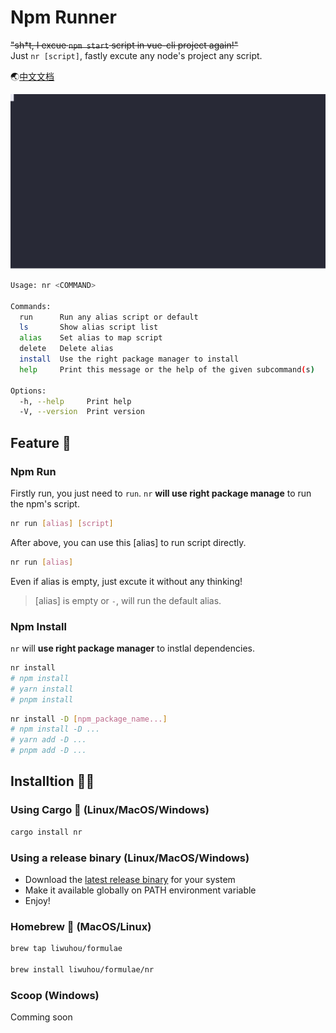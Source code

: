 # Npm Runner

~~"sh\*t, I excue `npm start` script in vue-cli project again!"~~
<br/>
Just `nr [script]`, fastly excute any node's project any script.

🌏[中文文档](./README_zh.md)

![Example](./docs/example.svg)

```bash
Usage: nr <COMMAND>

Commands:
  run      Run any alias script or default
  ls       Show alias script list
  alias    Set alias to map script
  delete   Delete alias
  install  Use the right package manager to install
  help     Print this message or the help of the given subcommand(s)

Options:
  -h, --help     Print help
  -V, --version  Print version
```

## Feature 🚀

### Npm Run

Firstly run, you just need to `run`. `nr` **will use right package manage** to run the npm's script.

```bash
nr run [alias] [script]
```

After above, you can use this [alias] to run script directly.

```bash
nr run [alias]
```

Even if alias is empty, just excute it without any thinking!

> [alias] is empty or `-`, will run the default alias.

### Npm Install

`nr` will **use right package manager** to instlal dependencies.

```bash
nr install
# npm install
# yarn install
# pnpm install
```

```bash
nr install -D [npm_package_name...]
# npm install -D ...
# yarn add -D ...
# pnpm add -D ...
```

## Installtion 🏋️‍♂️

### Using Cargo 🦀 (Linux/MacOS/Windows)

```bash
cargo install nr
```

### Using a release binary (Linux/MacOS/Windows)

- Download the [latest release binary](https://github.com/liwuhou/nr/releases) for your system
- Make it available globally on PATH environment variable
- Enjoy!

### Homebrew 🍺 (MacOS/Linux)

```bash
brew tap liwuhou/formulae

brew install liwuhou/formulae/nr
```

### Scoop (Windows)

Comming soon
